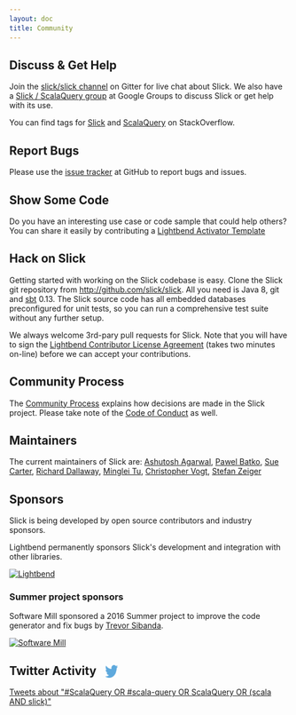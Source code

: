 ```yaml
---
layout: doc
title: Community
---
```


## Discuss & Get Help

Join the [slick/slick channel](https://gitter.im/slick/slick?utm_source=share-link&utm_medium=link&utm_campaign=share-link) on Gitter for live chat about Slick.
We also have a [Slick / ScalaQuery group](http://groups.google.com/group/scalaquery)
at Google Groups to discuss Slick or get help with its use.

You can find tags for
[Slick](http://stackoverflow.com/questions/tagged/slick) and
[ScalaQuery](http://stackoverflow.com/questions/tagged/scalaquery) on StackOverflow.

## Report Bugs

Please use the [issue tracker](http://github.com/slick/slick/issues) at GitHub
to report bugs and issues.

## Show Some Code

Do you have an interesting use case or code sample that could help others?
You can share it easily by contributing a
[Lightbend Activator Template](http://lightbend.com/activator/template/contribute)

## Hack on Slick

Getting started with working on the Slick codebase is easy. Clone the Slick git repository
from <http://github.com/slick/slick>. All you need is Java 8, git and
[sbt](http://www.scala-sbt.org/) 0.13. The Slick source code has all embedded
databases preconfigured for unit tests, so you can run a comprehensive test suite
without any further setup.

We always welcome 3rd-pary pull requests for Slick. Note that you will have to sign the
[Lightbend Contributor License Agreement](https://www.lightbend.com/contribute/cla)
(takes two minutes on-line) before we can accept your contributions.

## Community Process

The [Community Process](/community/process) explains how decisions are made in the Slick project.
Please take note of the [Code of Conduct](/community/conduct) as well.

## Maintainers

The current maintainers of Slick are:
[Ashutosh Agarwal](https://github.com/Radsaggi), [Pawel Batko](https://github.com/pbatko), [Sue Carter](https://github.com/smootoo), [Richard Dallaway](https://github.com/d6y), [Minglei Tu](https://github.com/tminglei), [Christopher Vogt](https://github.com/cvogt), [Stefan Zeiger](https://github.com/szeiger)

## Sponsors

Slick is being developed by open source contributors and industry sponsors.

Lightbend permanently sponsors Slick's development and integration with other libraries.

<a href="http://lightbend.com/">
<img src="https://cloud.githubusercontent.com/assets/274947/16626417/c6b8e288-4376-11e6-8651-85bbdb318816.png" width="200" alt="Lightbend" /></a>

### Summer project sponsors

Software Mill sponsored a 2016 Summer project to improve the code generator and fix bugs by [Trevor Sibanda](https://twitter.com/trevorsibb).

<a href="https://softwaremill.com/"><img src="https://cloud.githubusercontent.com/assets/274947/16626348/76b7ba34-4376-11e6-820e-269a772d1339.png" width="200" alt="Software Mill" /></a> 

## Twitter Activity <a href="http://twitter.com" style="padding-left: 0.5em"><img src="/resources/images/Twitter_logo_blue.png" style="width: 1.1em; height: 1.1em; padding: 0; margin: 0; vertical-align: text-bottom"/></a>
<a class="twitter-timeline" data-chrome="nofooter transparent noheader" width="698" height="600" href="https://twitter.com/search?q=%23ScalaQuery+OR+%23scala-query+OR+ScalaQuery+OR+%28scala+AND+slick%29"  data-widget-id="421603285133295617">Tweets about "#ScalaQuery OR #scala-query OR ScalaQuery OR (scala AND slick)"</a>
<script src="/resources/javascript/twitter.js"> </script>
